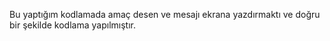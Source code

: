 Bu yaptığım kodlamada amaç desen ve mesajı ekrana yazdırmaktı ve doğru bir şekilde kodlama yapılmıştır.
